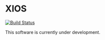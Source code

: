 # XIOS

[![Build Status](https://travis-ci.org/metasophia/xios.svg?branch=master)](https://travis-ci.org/metasophia/xios)

This software is currently under development.
